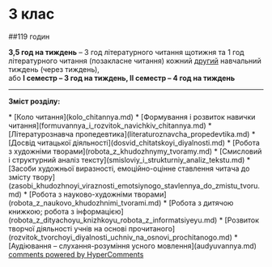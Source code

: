 <div id="hypercomments_widget" class="js-hypercomments-widget invisible"></div>

# 3 клас

##119 годин
<p><b>3,5 год на тиждень</b> – 3 год літературного читання щотижня та 1 год літературного читання (позакласне читання) кожний <u>другий</u> навчальний тиждень (через тиждень),<br>
або <b>І семестр – 3 год на тиждень, ІІ семестр – 4 год на тиждень</b>
</p>

<hr>

<p><b>Зміст розділу:</b></p>
   * [Коло читання](kolo_chitannya.md)
   * [Формування і розвиток навички читання](formuvannya_i_rozvitok_navichkiv_chitannya.md)
   * [Літературознавча пропедевтика](literaturoznavcha_propedevtika.md)
   * [Досвід читацької діяльності](dosvid_chitatskoyi_diyalnosti.md)
      * [Робота з художніми творами](robota_z_khudozhnymy_tvoramy.md)
      * [Смисловий і структурний аналіз тексту](smisloviy_i_strukturniy_analiz_tekstu.md)
      * [Засоби художньої виразності, емоційно-оцінне ставлення читача до змісту твору](zasobi_khudozhnoyi_viraznosti_emotsiynogo_stavlennya_do_zmistu_tvoru.md)
   * [Робота з науково-художніми творами](robota_z_naukovo_khudozhnimi_tvorami.md)
   * [Робота з дитячою книжкою; робота з інформацією](robota_z_dityachoyu_knizhkoyu_robota_z_informatsiyeyu.md)
   * [Розвиток творчої діяльності учнів на основі прочитаного](rozvitok_tvorchoyi_diyalnosti_uchniv_na_osnovi_prochitanogo.md)
   * [Аудіювання – слухання-розуміння усного мовлення](audyuvannya.md)

<div class="js-hypercomments-container">
<a href="http://hypercomments.com" class="hc-link" title="comments widget">comments powered by HyperComments</a>
</div>